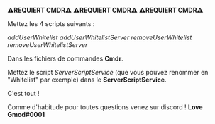 **⚠REQUIERT CMDR⚠**
**⚠REQUIERT CMDR⚠**
**⚠REQUIERT CMDR⚠**

Mettez les 4 scripts suivants :

*addUserWhitelist*
*addUserWhitelistServer*
*removeUserWhitelist*
*removeUserWhitelistServer*

Dans les fichiers de commandes __Cmdr__.

Mettez le script *ServerScriptService* (que vous pouvez renommer en "Whitelist" par exemple) dans le **ServerScriptService**.

C'est tout !

Comme d'habitude pour toutes questions venez sur discord ! **Love Gmod#0001**
